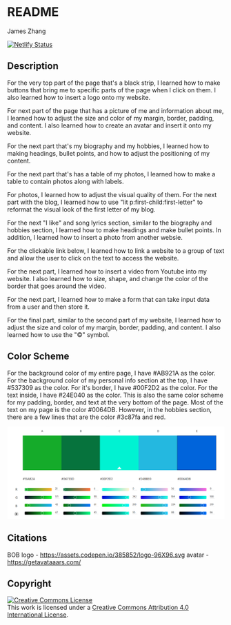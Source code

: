 # README

James Zhang

[![Netlify Status](https://api.netlify.com/api/v1/badges/f5598c34-c2bc-4001-a368-e145d49f51a4/deploy-status)](https://app.netlify.com/sites/about-me-jzhang35/deploys)

## Description

For the very top part of the page that's a black strip, I learned how to make buttons that bring me to specific parts of the page when I click on them. I also learned how to insert a logo onto my website.

For next part of the page that has a picture of me and information about me, I learned how to adjust the size and color of my margin, border, padding, and content. I also learned how to create an avatar and insert it onto my website.

For the next part that's my biography and my hobbies, I learned how to making headings, bullet points, and how to adjust the positioning of my content.

For the next part that's has a table of my photos, I learned how to make a table to contain photos along with labels.

For photos, I learned how to adjust the visual quality of them. For the next part with the blog, I learned how to use "lit p:first-child:first-letter" to reformat the visual look of the first letter of my blog.

For the next "I like" and song lyrics section, similar to the biography and hobbies section, I learned how to make headings and make bullet points. In addition, I learned how to insert a photo from another websie.

For the clickable link below, I learned how to link a website to a group of text and allow the user to click on the text to access the website.

For the next part, I learned how to insert a video from Youtube into my website. I also learned how to size, shape, and change the color of the border that goes around the video.

For the next part, I learned how to make a form that can take input data from a user and then store it.

For the final part, similar to the second part of my website, I learned how to adjust the size and color of my margin, border, padding, and content. I also learned how to use the "&copy;" symbol.


## Color Scheme

For the background color of my entire page, I have #AB921A as the color. For the background color of my personal info section at the top, I have #537309 as the color. For it's border, I have #00F2D2 as the color. For the text inside, I have #24E040 as the color. This is also the same color scheme for my padding, border, and text at the very bottom of the page. Most of the text on my page is the color #0064DB. However, in the hobbies section, there are a few lines that are the color #3c87fa and red.

![Color Scheme](/img/colorscheme.png)

## Citations
BOB logo - https://assets.codepen.io/385852/logo-96X96.svg
avatar - https://getavataaars.com/

## Copyright
<a rel="license" href="http://creativecommons.org/licenses/by/4.0/"><img alt="Creative Commons License" style="border-width:0" src="https://i.creativecommons.org/l/by/4.0/88x31.png" /></a><br />This work is licensed under a <a rel="license" href="http://creativecommons.org/licenses/by/4.0/">Creative Commons Attribution 4.0 International License</a>.

